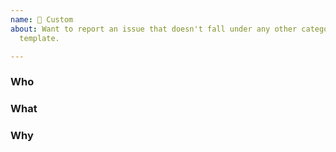 ```yaml
---
name: 🤔 Custom
about: Want to report an issue that doesn't fall under any other category? Use this
  template.

---
```


<!--
Hello Gitcoiner!

Please use the template below for issue ideas or bugs found within Gitcoin.
If it is general support you need, reach out to us at
gitcoin.co/slack

Provide a general summary of the issue in the title above and use relevant fields below to define the problem.

-->
### Who

### What 

### Why

